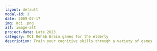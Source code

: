 ```yaml
---
layout: default
modal-id: 3
date: 2009-07-17
img: mci .png
alt: image-alt
project-date: Late 2023
category: MCI Rehab Brain games for the elderly 
description: Train your cognitive skills through a variety of games
---
```

